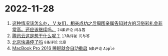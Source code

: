 # 2022-11-28

1. [这种情况该怎么办， V 友们，相亲成功之后周围亲属告知对方的习俗彩礼会非常高。还应该继续吗。](https://www.v2ex.com/t/898395) `24条评论` `问与答`
1. [腾讯云这是想干什么呢？](https://www.v2ex.com/t/898394) `17条评论` `问与答`
1. [北京快递停了吗](https://www.v2ex.com/t/898404) `8条评论` `北京`
1. [MacBook Pro 2016 睡眠就会自动重启](https://www.v2ex.com/t/898389) `6条评论` `Apple`

